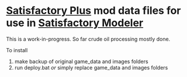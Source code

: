 # [Satisfactory Plus][2] mod data files for use in [Satisfactory Modeler][1]

This is a work-in-progress. So far crude oil processing mostly done.

To install 
1. make backup of original game_data and images folders
2. run deploy.bat *or* simply replace game_data and images folders

[1]: https://store.steampowered.com/app/3187030/Satisfactory_Modeler/
[2]: https://ficsit.app/mod/SatisfactoryPlus
